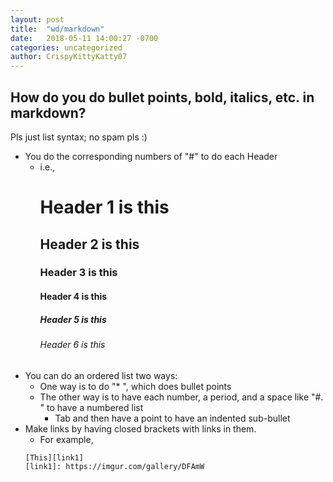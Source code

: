 ```yaml
---
layout: post
title:  "wd/markdown"
date:   2018-05-11 14:00:27 -0700
categories: uncategorized
author: CrispyKittyKatty07
---
```

## How do you do bullet points, bold, italics, etc. in markdown?
Pls just list syntax; no spam pls :)
* You do the corresponding numbers of "#" to do each Header
  * i.e.,
    # Header 1 is this
    ## Header 2 is this
    ### Header 3 is this
    #### Header 4 is this
    ##### Header 5 is this
    ###### Header 6 is this
* You can do an ordered list two ways:
  * One way is to do "* ", which does bullet points
  * The other way is to have each number, a period, and a space like "#. " to have a numbered list
    * Tab and then have a point to have an indented sub-bullet
* Make links by having closed brackets with links in them.
  * For example,
  <code>
  [This][link1]  
  [link1]: https://imgur.com/gallery/DFAmW  
  </code>
